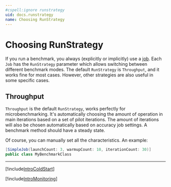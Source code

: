 ```yaml
---
#cspell:ignore runstrategy
uid: docs.runstrategy
name: Choosing RunStrategy
---
```


# Choosing RunStrategy

If you run a benchmark, you always (explicitly or implicitly) use a [job](xref:docs.jobs).
Each `Job` has the `RunStrategy` parameter which allows switching between different benchmark modes.
The default `RunStrategy` is `Throughput`, and it works fine for most cases.
However, other strategies are also useful in some specific cases.

## Throughput

`Throughput` is the default `RunStrategy`, works perfectly for microbenchmarking.
It's automatically choosing the amount of operation in main iterations based on a set of pilot iterations.
The amount of iterations will also be chosen automatically based on accuracy job settings.
A benchmark method should have a steady state.

Of course, you can manually set all the characteristics. An example:

```cs
[SimpleJob(launchCount: 3, warmupCount: 10, iterationCount: 30)]
public class MyBenchmarkClass
```

---

[!include[IntroColdStart](../samples/IntroColdStart.md)]

[!include[IntroMonitoring](../samples/IntroMonitoring.md)]
